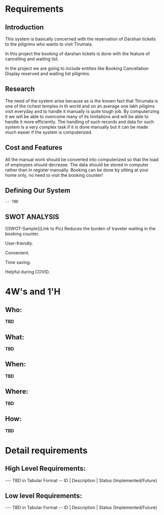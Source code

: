 # Requirements
## Introduction
 This system is basically concerned with the reservation of Darshan  tickets to the piligrims who wants to visit Tirumala.

In this project the booking of darshan tickets is done with the feature of cancelling and waiting list.

In the project we are going to include entities like
Booking
Cancellation
Display reserved and waiting list piligrims.



## Research
The need of the system arise because as is the known fact that Ttirumala is one of the richest temples in th world and on an average one lakh piligims visit everyday 
 and to handle it manually is quite tough 
job. By computerizing it we will be able to overcome many of its limitations and will be able 
to handle it more efficiently. The handling of such records and data for such system is a very 
complex task if it is done manually but it can be made much easier if the system is 
computerized.

## Cost and Features

All the manual work should be converted into computerized so that the load of employees should decrease.
The data should be stored in computer rather than in register manually.
Booking can be done by sitting at your home only, no need to visit the booking counter!

## Defining Our System
    -- TBD
## SWOT ANALYSIS
![SWOT-Sample](Link to Pic)
Reduces the burden of traveler waiting in the booking counter.

User-friendly.

Convenient.

Time saving.

Helpful during COVID.


# 4W&#39;s and 1&#39;H

## Who:

**TBD**

## What:

**TBD**

## When:

**TBD**

## Where:

**TBD**

## How:

**TBD**

# Detail requirements
## High Level Requirements:
--- TBD in Tabular Format 
-- ID | Description | Status (Implemented/Future)


##  Low level Requirements:
--- TBD in Tabular Format 
-- ID | Description | Status (Implemented/Future)

